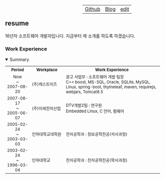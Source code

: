 <table align="right" style="text-align:center;width:50%;">
		<tr>
			<td ><a href="https://github.com/chonkk" target="_blank">Github</a></td>
			<td ><a href="https://chonkk.blog.me" target="_blank">Blog</a></td>
			<td ><a href="https://github.com/chonkk/resume/edit/main/docs/index.md" target="_blank">edit</a></td>
		</tr>
</table><br/><br/>

## resume

16년차 소프트웨어 개발자입니다.
지금부터 제 소개를 하도록 하겠습니다.

### Work Experience

<details open>
	<summary>Summary</summary>
    <p style="font-size:8pt;">
	<table style="width:100%;font-size:small;">
    <tr>
	    <th style="width:16%;text-align:center;">Period</th>
	    <th style="width:22%;text-align:center;">Workplace</th>
	    <th style="text-align:center;">Work Experience</th>
</tr>
<tr>
      <td style="text-align:center;">Now<br/>~<br/>2007-08-20</td>
      <td>(주)캐스트이즈</td>
      <td>광고 사업부 : 소프트웨어 개발 팀장<br/>
	      C++ boost, MS-SQL, Oracle, SQLite, MySQL, Linux, spring-boot, thymeleaf, maven, requirejs, webjars, Tomcat8.5
	</td>
    </tr>
    <tr>
      <td style="text-align:center;">2007-08-17<br/>~<br/>2005-06-07</td>
      <td>(주)이레전자산업</td>
      <td>DTV개발2팀 : 연구원<br/>
	     Embedded Linux, C 언어, 펌웨어</td>
    </tr>
    <tr>
      <td style="text-align:center;">2005-02-24<br/>~<br/>2003-03-03</td>
      <td>인하대학교대학원</td>
      <td>전자공학과 : 정보공학전공(석사과정)</td>
    </tr>
    <tr>
      <td style="text-align:center;">2003-02-24<br/>~<br/>1996-03-04</td>
      <td>인하대학교</td>
      <td>전자공학과 : 전자공학전공(학사과정)</td>
    </tr>
	</table>
    </p>
</details>

